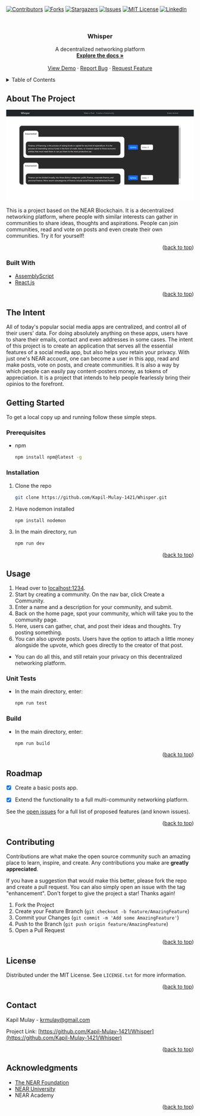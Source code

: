 <div id="top"></div>
<!--
*** Thanks for checking out the Best-README-Template. If you have a suggestion
*** that would make this better, please fork the repo and create a pull request
*** or simply open an issue with the tag "enhancement".
*** Don't forget to give the project a star!
*** Thanks again! Now go create something AMAZING! :D
-->



<!-- PROJECT SHIELDS -->
<!--
*** I'm using markdown "reference style" links for readability.
*** Reference links are enclosed in brackets [ ] instead of parentheses ( ).
*** See the bottom of this document for the declaration of the reference variables
*** for contributors-url, forks-url, etc. This is an optional, concise syntax you may use.
*** https://www.markdownguide.org/basic-syntax/#reference-style-links
-->
[![Contributors][contributors-shield]][contributors-url]
[![Forks][forks-shield]][forks-url]
[![Stargazers][stars-shield]][stars-url]
[![Issues][issues-shield]][issues-url]
[![MIT License][license-shield]][license-url]
[![LinkedIn][linkedin-shield]][linkedin-url]



<!-- PROJECT LOGO -->
<br />
<div align="center">

<h3 align="center">Whisper</h3>

  <p align="center">
    A decentralized networking platform
    <br />
    <a href="https://github.com/Kapil-Mulay-1421/Whisper"><strong>Explore the docs »</strong></a>
    <br />
    <br />
    <a href="https://github.com/Kapil-Mulay-1421/Whisper/blob/master/loom_video_link.md">View Demo</a>
    ·
    <a href="https://github.com/Kapil-Mulay-1421/Whisper/issues">Report Bug</a>
    ·
    <a href="https://github.com/Kapil-Mulay-1421/Whisper/issues">Request Feature</a>
  </p>
</div>



<!-- TABLE OF CONTENTS -->
<details>
  <summary>Table of Contents</summary>
  <ol>
    <li>
      <a href="#about-the-project">About The Project</a>
      <ul>
        <li><a href="#built-with">Built With</a></li>
      </ul>
    </li>
    <li>
      <a href="#getting-started">Getting Started</a>
      <ul>
        <li><a href="#prerequisites">Prerequisites</a></li>
        <li><a href="#installation">Installation</a></li>
      </ul>
    </li>
    <li><a href="#usage">Usage</a></li>
    <li><a href="#roadmap">Roadmap</a></li>
    <li><a href="#contributing">Contributing</a></li>
    <li><a href="#license">License</a></li>
    <li><a href="#contact">Contact</a></li>
    <li><a href="#acknowledgments">Acknowledgments</a></li>
  </ol>
</details>



<!-- ABOUT THE PROJECT -->
## About The Project

![Product Name Screen Shot][product-screenshot]

This is a project based on the NEAR Blockchain. It is a decentralized networking platform, where people with similar interests can gather in communities to share ideas, thoughts and aspirations. People can join communities, read and vote on posts and even create their own communities. Try it for yourself!


<p align="right">(<a href="#top">back to top</a>)</p>



### Built With

* [AssemblyScript](https://www.assemblyscript.org/)
* [React.js](https://reactjs.org/)


<p align="right">(<a href="#top">back to top</a>)</p>


## The Intent

All of today's popular social media apps are centralized, and control all of their users' data. For doing absolutely anything on these apps, users have to share their emails, contact and even addresses in some cases. The intent of this project is to create an application that serves all the essential features of a social media app, but also helps you retain your privacy. With just one's NEAR account, one can become a user in this app, read and make posts, vote on posts, and create communities. It is also a way by which people can easily pay content-posters money, as tokens of appreciation. It is a project that intends to help people fearlessly bring their opinios to the forefront.


<!-- GETTING STARTED -->
## Getting Started

To get a local copy up and running follow these simple steps.

### Prerequisites

* npm
  ```sh
  npm install npm@latest -g
  ```

### Installation

1. Clone the repo
   ```sh
   git clone https://github.com/Kapil-Mulay-1421/Whisper.git
   ```
2. Have nodemon installed
   ```sh
   npm install nodemon
   ```
3. In the main directory, run
   ```sh
   npm run dev
   ```
<p align="right">(<a href="#top">back to top</a>)</p>



<!-- USAGE EXAMPLES -->
## Usage

1. Head over to [localhost:1234](http://localhost:1234).
2. Start by creating a community. On the nav bar, click Create a Community.
3. Enter a name and a description for your community, and submit.
4. Back on the home page, spot your community, which will take you to the community page.
5. Here, users can gather, chat, and post their ideas and thoughts. Try posting something.
6. You can also upvote posts. Users have the option to attach a little money alongside the upvote, which goes directly to the creator of that post.
* You can do all this, and still retain your privacy on this decentralized networking platform.

### Unit Tests
* In the main directory, enter: 
  ```sh
  npm run test
  ```

### Build
* In the main directory, enter: 
  ```sh
  npm run build
  ```


<p align="right">(<a href="#top">back to top</a>)</p>



<!-- ROADMAP -->
## Roadmap

- [x] Create a basic posts app.
- [x] Extend the functionality to a full multi-community networking platform.


See the [open issues](https://github.com/Kapil-Mulay-1421/Whisper/issues) for a full list of proposed features (and known issues).

<p align="right">(<a href="#top">back to top</a>)</p>



<!-- CONTRIBUTING -->
## Contributing

Contributions are what make the open source community such an amazing place to learn, inspire, and create. Any contributions you make are **greatly appreciated**.

If you have a suggestion that would make this better, please fork the repo and create a pull request. You can also simply open an issue with the tag "enhancement".
Don't forget to give the project a star! Thanks again!

1. Fork the Project
2. Create your Feature Branch (`git checkout -b feature/AmazingFeature`)
3. Commit your Changes (`git commit -m 'Add some AmazingFeature'`)
4. Push to the Branch (`git push origin feature/AmazingFeature`)
5. Open a Pull Request

<p align="right">(<a href="#top">back to top</a>)</p>



<!-- LICENSE -->
## License

Distributed under the MIT License. See `LICENSE.txt` for more information.

<p align="right">(<a href="#top">back to top</a>)</p>



<!-- CONTACT -->
## Contact

Kapil Mulay - krmulay@gmail.com

Project Link: [https://github.com/Kapil-Mulay-1421/Whisper](https://github.com/Kapil-Mulay-1421/Whisper)

<p align="right">(<a href="#top">back to top</a>)</p>



<!-- ACKNOWLEDGMENTS -->
## Acknowledgments

* [The NEAR Foundation](https://near.org/)
* [NEAR University](https://www.near.university/)
* NEAR Academy

<p align="right">(<a href="#top">back to top</a>)</p>



<!-- MARKDOWN LINKS & IMAGES -->
<!-- https://www.markdownguide.org/basic-syntax/#reference-style-links -->
[contributors-shield]: https://img.shields.io/github/contributors/Kapil-Mulay-1421/Whisper.svg?style=for-the-badge
[contributors-url]: https://github.com/Kapil-Mulay-1421/Whisper/graphs/contributors
[forks-shield]: https://img.shields.io/github/forks/Kapil-Mulay-1421/Whisper.svg?style=for-the-badge
[forks-url]: https://github.com/Kapil-Mulay-1421/Whisper/network/members
[stars-shield]: https://img.shields.io/github/stars/Kapil-Mulay-1421/Whisper.svg?style=for-the-badge
[stars-url]: https://github.com/Kapil-Mulay-1421/Whisper/stargazers
[issues-shield]: https://img.shields.io/github/issues/Kapil-Mulay-1421/Whisper.svg?style=for-the-badge
[issues-url]: https://github.com/Kapil-Mulay-1421/Whisper/issues
[license-shield]: https://img.shields.io/github/license/Kapil-Mulay-1421/Whisper.svg?style=for-the-badge
[license-url]: https://github.com/Kapil-Mulay-1421/Whisper/blob/master/LICENSE.txt
[linkedin-shield]: https://img.shields.io/badge/-LinkedIn-black.svg?style=for-the-badge&logo=linkedin&colorB=555
[linkedin-url]: https://linkedin.com/in/linkedin_username
[product-screenshot]: images/communityPage.png
